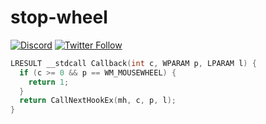 # stop-wheel

[![Discord](https://img.shields.io/discord/611822838831251466?label=Discord&color=pink)](https://discord.gg/GdzjVvD)
[![Twitter Follow](https://img.shields.io/twitter/follow/Miezhiko.svg?style=social)](https://twitter.com/Miezhiko)

```cpp
LRESULT __stdcall Callback(int c, WPARAM p, LPARAM l) {
  if (c >= 0 && p == WM_MOUSEWHEEL) {
    return 1;
  }
  return CallNextHookEx(mh, c, p, l);
}
```
